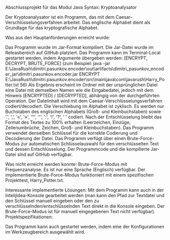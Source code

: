 Abschlussprojekt für das Modul Java Syntax: Kryptoanalysator

Der Kryptoanalysator ist ein Programm, das mit dem Caesar-Verschlüsselungsverfahren arbeitet. Das englische Alphabet dient als Grundlage für das kryptografische Alphabet.

Was aus den Hauptanforderungen erreicht wurde:

Das Programm wurde im Jar-Format kompiliert. Die Jar-Datei wurde im Releasbereich auf GitHub platziert.
Das Programm kann im Terminal-Local gestartet werden, indem Argumente übergeben werden: [ENCRYPT, DECRYPT, BRUTE_FORCE]
(zum Beispiel: java -jar E:\JavaRush\dimitri.pasunkov.encoder\out\artifacts\dimitri_pasunkov_encoder_jar\dimitri.pasunkov.encoder.jar ENCRYPT E:\JavaRush\dimitri.pasunkov.encoder\src\main\java\com\javarush\Harry_Potter.txt 56)
Als Ergebnis erscheint im Ordner mit der ursprünglichen Datei eine Datei mit demselben Namen wie die Eingabedatei, jedoch mit dem Hinweis [ENCRYPTED] / [DECRYPTED], abhängig von der durchgeführten Operation.
Der Dateiinhalt wird mit dem Caesar-Verschlüsselungsverfahren codiert/decodiert. Die Verschiebung im Alphabet ist zyklisch.
Es werden nur Buchstaben des englischen Alphabets (Groß- und Kleinbuchstaben) sowie '.', ',', '«', '»', '"', ''', ':', '!', '?', ' ' codiert.
Nach der Entschlüsselung bleibt das Format des Textes zu 100% erhalten (Leerzeichen, Einzüge, Zeilenumbrüche, Zeichen, Groß- und Kleinbuchstaben).
Das Programm verwendet denselben Schlüssel für die korrekte Codierung und Decodierung der Datei.
Das Programm verfügt über einen Brute-Force-Modus zur automatischen Schlüsselauswahl für den verschlüsselten Text und dessen Entschlüsselung.
Der Programmcode und die kompilierte Jar-Datei sind auf GitHub verfügbar.

Was nicht erreicht werden konnte:
Brute-Force-Modus mit Frequenzanalyse.
Es ist nur eine Sprache (Englisch) verfügbar.
Der implementierte Brute-Force-Modus funktioniert mit einem spezifischen Projekttest, Harry_Potter.txt.

Interessante implementierte Lösungen:
Mit dem Programm kann auch in der IntelijIdea-Konsole gearbeitet werden (man kann den Pfad zur Textdatei und den Schlüssel manuell eingeben oder den zu verschlüsselnden/entschlüsselnden Text direkt in die Konsole eingeben. Der Brute-Force-Modus ist für manuell eingegebenen Text nicht verfügbar).
Projektspezifikationen:

Das Programm kann auch gestartet werden, indem eine der Konfigurationen im Werkzeugbereich ausgewählt wird.
